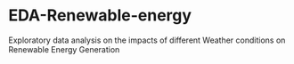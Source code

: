 # EDA-Renewable-energy
Exploratory data analysis on the impacts of different Weather conditions on Renewable Energy Generation
